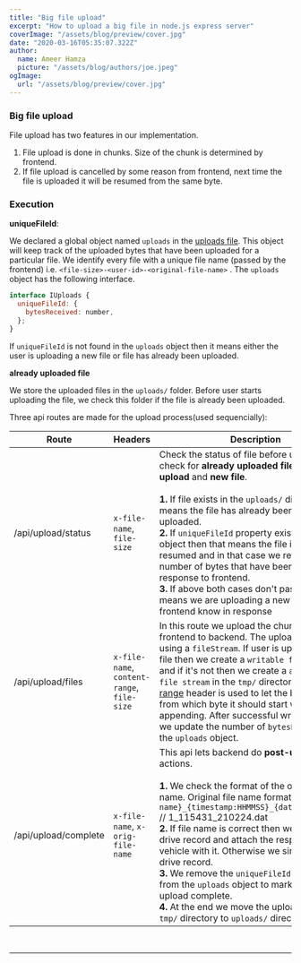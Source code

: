 ```yaml
---
title: "Big file upload"
excerpt: "How to upload a big file in node.js express server"
coverImage: "/assets/blog/preview/cover.jpg"
date: "2020-03-16T05:35:07.322Z"
author:
  name: Ameer Hamza
  picture: "/assets/blog/authors/joe.jpeg"
ogImage:
  url: "/assets/blog/preview/cover.jpg"
---
```


### Big file upload

File upload has two features in our implementation.

1. File upload is done in chunks. Size of the chunk is determined by frontend.
2. If file upload is cancelled by some reason from frontend, next time the file is uploaded it will be resumed from the same byte.

### Execution

**uniqueFileId**:

We declared a global object named `uploads` in the [uploads file](https://github.com/d2x-addup/back-end/blob/84c9d4b3afad2d969fb33a13e70f228e688da103/src/routes/upload.ts#L16). This object will keep track of the uploaded bytes that have been uploaded for a particular file. We identify every file with a unique file name (passed by the frontend) i.e. `<file-size>-<user-id>-<original-file-name>` . The `uploads` object has the following interface.

```javascript
interface IUploads {
  uniqueFileId: {
    bytesReceived: number,
  };
}
```

If `uniqueFileId` is not found in the `uploads` object then it means either the user is uploading a new file or file has already been uploaded.

**already uploaded file**

We store the uploaded files in the `uploads/` folder. Before user starts uploading the file, we check this folder if the file is already been uploaded.

Three api routes are made for the upload process(used sequencially):

| Route                | Headers                                     | Description                                                                                                                                                                                                                                                                                                                                                                                                                                                                                                                                                                                      |
| -------------------- | ------------------------------------------- | ------------------------------------------------------------------------------------------------------------------------------------------------------------------------------------------------------------------------------------------------------------------------------------------------------------------------------------------------------------------------------------------------------------------------------------------------------------------------------------------------------------------------------------------------------------------------------------------------ |
| /api/upload/status   | `x-file-name`, `file-size`                  | Check the status of file before upload. We check for **already uploaded file**, **resumed upload** and **new file**. <br><br> **1.** If file exists in the `uploads/` directory that means the file has already been completely uploaded. <br> **2.** If `uniqueFileId` property exists in `uploads` object then that means the file is being resumed and in that case we return the number of bytes that have been uploaded in response to frontend. <br> **3.** If above both cases don't pass then that means we are uploading a new file and we let frontend know in response                |
| /api/upload/files    | `x-file-name`, `content-range`, `file-size` | In this route we upload the chunk sent from frontend to backend. The upload is done by using a `fileStream`. If user is uploading a new file then we create a `writable file stream` and if it's not then we create a `appendable file stream` in the `tmp/` directory. [content-range](https://developer.mozilla.org/en-US/docs/Web/HTTP/Headers/Content-Range) header is used to let the backend know from which byte it should start writing or appending. After successful write or append we update the number of `bytesReceived` in the `uploads` object.                                  |
| /api/upload/complete | `x-file-name`, `x-orig-file-name`           | This api lets backend do **post-upload** actions. <br><br> **1.** We check the format of the original file name. Original file name format is `{vehicle name}_{timestamp:HHMMSS}_{date:YYMMDD}.dat` // 1_115431_210224.dat <br> **2.** If file name is correct then we create a drive record and attach the respective vehicle with it. Otherwise we simply create a drive record. <br> **3.** We remove the `uniqueFileId` reference from the `uploads` object to mark the file upload complete. <br> **4.** At the end we move the uploaded file from `tmp/` directory to `uploads/` directory |

<br><hr>
